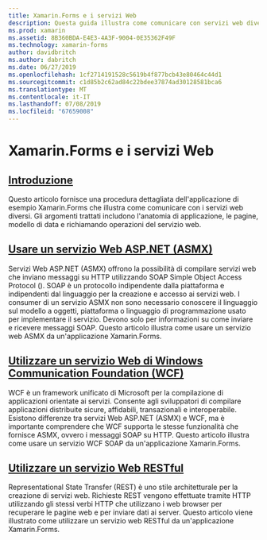 ```yaml
---
title: Xamarin.Forms e i servizi Web
description: Questa guida illustra come comunicare con servizi web diversi per offrire creare, leggere, aggiornare ed eliminare la funzionalità (CRUD) a un'applicazione Xamarin.Forms. Gli argomenti trattati includono la comunicazione con i servizi ASMX, servizi WCF, servizi REST.
ms.prod: xamarin
ms.assetid: 8B360BDA-E4E3-4A3F-9004-0E35362F49F
ms.technology: xamarin-forms
author: davidbritch
ms.author: dabritch
ms.date: 06/27/2019
ms.openlocfilehash: 1cf2714191528c5619b4f877bcb43e80464c44d1
ms.sourcegitcommit: c1d85b2c62ad84c22bdee37874ad30128581bca6
ms.translationtype: MT
ms.contentlocale: it-IT
ms.lasthandoff: 07/08/2019
ms.locfileid: "67659008"
---
```

# <a name="xamarinforms-and-web-services"></a>Xamarin.Forms e i servizi Web

## <a name="introductionintroductionmd"></a>[Introduzione](introduction.md)

Questo articolo fornisce una procedura dettagliata dell'applicazione di esempio Xamarin.Forms che illustra come comunicare con i servizi web diversi. Gli argomenti trattati includono l'anatomia di applicazione, le pagine, modello di data e richiamando operazioni del servizio web.

## <a name="consume-an-aspnet-web-service-asmxxamarin-formsdata-cloudweb-servicesasmxmd"></a>[Usare un servizio Web ASP.NET (ASMX)](~/xamarin-forms/data-cloud/web-services/asmx.md)

Servizi Web ASP.NET (ASMX) offrono la possibilità di compilare servizi web che inviano messaggi su HTTP utilizzando SOAP Simple Object Access Protocol (). SOAP è un protocollo indipendente dalla piattaforma e indipendenti dal linguaggio per la creazione e accesso ai servizi web. I consumer di un servizio ASMX non sono necessario conoscere il linguaggio sul modello a oggetti, piattaforma o linguaggio di programmazione usato per implementare il servizio. Devono solo per informazioni su come inviare e ricevere messaggi SOAP. Questo articolo illustra come usare un servizio web ASMX da un'applicazione Xamarin.Forms.

## <a name="consume-a-windows-communication-foundation-wcf-web-servicexamarin-formsdata-cloudweb-serviceswcfmd"></a>[Utilizzare un servizio Web di Windows Communication Foundation (WCF)](~/xamarin-forms/data-cloud/web-services/wcf.md)

WCF è un framework unificato di Microsoft per la compilazione di applicazioni orientate ai servizi. Consente agli sviluppatori di compilare applicazioni distribuite sicure, affidabili, transazionali e interoperabile. Esistono differenze tra servizi Web ASP.NET (ASMX) e WCF, ma è importante comprendere che WCF supporta le stesse funzionalità che fornisce ASMX, ovvero i messaggi SOAP su HTTP. Questo articolo illustra come usare un servizio WCF SOAP da un'applicazione Xamarin.Forms.

## <a name="consume-a-restful-web-servicexamarin-formsdata-cloudweb-servicesrestmd"></a>[Utilizzare un servizio Web RESTful](~/xamarin-forms/data-cloud/web-services/rest.md)

Representational State Transfer (REST) è uno stile architetturale per la creazione di servizi web. Richieste REST vengono effettuate tramite HTTP utilizzando gli stessi verbi HTTP che utilizzano i web browser per recuperare le pagine web e per inviare dati ai server. Questo articolo viene illustrato come utilizzare un servizio web RESTful da un'applicazione Xamarin.Forms.
